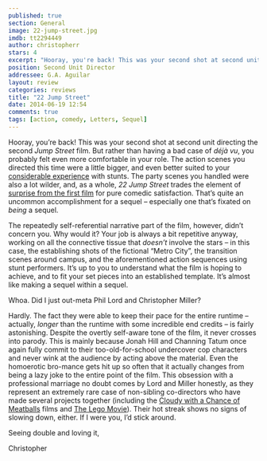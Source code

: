 ```yaml
---
published: true
section: General
image: 22-jump-street.jpg
imdb: tt2294449
author: christopherr
stars: 4
excerpt: "Hooray, you're back! This was your second shot at second unit directing the second Jump Street film."
position: Second Unit Director
addressee: G.A. Aguilar
layout: review
categories: reviews
title: "22 Jump Street"
date: 2014-06-19 12:54
comments: true
tags: [action, comedy, Letters, Sequel]
---
```

<p class="Body">Hooray, you&rsquo;re back! This was your second shot at second unit directing the second <em>Jump Street</em> film. But rather than having a bad case of <em>d&eacute;j</em><em>&agrave; vu</em>, you probably felt even more comfortable in your role. The action scenes you directed this time were a little bigger, and even better suited to your <a href="http://www.imdb.com/name/nm1183872/"><span class="Hyperlink0">considerable experience</span></a> with stunts. The party scenes you handled were also a lot wilder, and, as a whole, <em>22 Jump Street </em>trades the element of <a href="/letters/2012/3/15/sxsw-postcard-21-jump-street.html"><span class="Hyperlink0">surprise from the first film</span></a> for pure comedic satisfaction. That&rsquo;s quite an uncommon accomplishment for a sequel &ndash; especially one that&rsquo;s fixated on <em>being</em> a sequel.</p>
<p class="Body">The repeatedly self-referential narrative part of the film, however, didn&rsquo;t concern you. Why would it? Your job is always a bit repetitive anyway, working on all the connective tissue that <em>doesn</em><em>&rsquo;t</em> involve the stars &ndash; in this case, the establishing shots of the fictional &ldquo;Metro City&rdquo;, the transition scenes around campus, and the aforementioned action sequences using stunt performers. It&rsquo;s up to you to understand what the film is hoping to achieve, and to fit your set pieces into an established template. It&rsquo;s almost like making a sequel within a sequel.</p>
<p class="Body">Whoa. Did I just out-meta Phil Lord and Christopher Miller?</p>
<p class="Body">Hardly. The fact they were able to keep their pace for the entire runtime &ndash; actually,<em> longer</em> than the runtime with some incredible end credits &ndash; is fairly astonishing. Despite the overtly self-aware tone of the film, it never crosses into parody. This is mainly because Jonah Hill and Channing Tatum once again fully commit to their too-old-for-school undercover cop characters and never wink at the audience by acting above the material. Even the homoerotic bro-mance gets hit up so often that it actually changes from being a lazy joke to the entire point of the film. This obsession with a professional marriage no doubt comes by Lord and Miller honestly, as they represent an extremely rare case of non-sibling co-directors who have made several projects together (including the <a href="/letters/2013/10/1/cloudy-with-a-chance-of-meatballs-2.html"><span class="Hyperlink1">Cloudy with a Chance of Meatballs</span></a> films and <a href="/letters/2014/2/7/the-lego-movie.html"><span class="Hyperlink1">The Lego Movie</span></a>). Their hot streak shows no signs of slowing down, either. If I were you, I&rsquo;d stick around.</p>
<p class="Body">Seeing double and loving it,</p>
<p class="Body">Christopher</p>